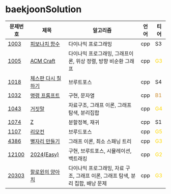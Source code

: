 # baekjoonSolution
|문제번호|제목|알고리즘|언어|티어
|---|---|---|---|---|
|[1003](https://www.acmicpc.net/problem/1003)|[피보나치 함수](/CPP/1003_fibonacci_callback.cpp)|다이나믹 프로그래밍|cpp| S3 
|[1005](https://www.acmicpc.net/problem/1005)|[ACM Craft](/CPP/1005_ACMcraft.cpp)|다이나믹 프로그래밍, 그래프이론, 위상 정렬, 방향 비순환 그래프|cpp|<span style="color:gold"> G3 </span>
|[1018](https://www.acmicpc.net/problem/1018)|[체스판 다시 칠하기](/CPP/1018_chass.cpp)|브루트포스|cpp| S4 
|[1032](https://www.acmicpc.net/problem/1032)|[명령 프롬프트](/CPP/1032_cmd.cpp)|구현, 문자열|cpp|<span style="color:#cc8e34"> B1 </span>
|[1043](https://www.acmicpc.net/problem/1043)|[거짓말](/CPP/1043_party.cpp)|자료구조, 그래프 이론, 그래프 탐색, 분리집합|cpp|<span style="color:gold"> G4 </span>
|[1074](https://www.acmicpc.net/problem/1074)|[Z](/CPP/1074_z.cpp)|분할정복, 재귀|cpp| S1
|[1107](https://www.acmicpc.net/problem/1107)|[리모컨](/CPP/1107_remocon.cpp)|브루드포스|cpp| <span style="color:gold"> G5 </span>
|[4386](https://www.acmicpc.net/problem/4386)|[별자리 만들기](/CPP/4386_constellation.cpp)|그래프 이론, 최소 스패닝 트리|cpp|<span style="color:gold"> G3 </span>
|[12100](https://www.acmicpc.net/problem/12100)|[2024(Easy)](/CPP/12100_Easy2024.cpp)|구현, 브루트포스, 시뮬레이션, 백트래킹|cpp|<span style="color:gold"> G2 </span>
|[20303](https://www.acmicpc.net/problem/20303)|[할로윈의 양아치](/CPP/20303_halloween.cpp)|다이나믹 프로그래밍, 자료 구조, 그래프 이론, 그래프 탐색, 분리 집합, 배낭 문제|cpp|<span style="color:gold"> G3 </span>
